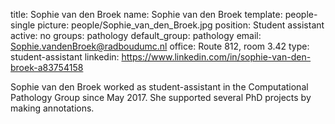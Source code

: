 title: Sophie van den Broek
name: Sophie van den Broek
template: people-single
picture: people/Sophie_van_den_Broek.jpg
position: Student assistant
active: no
groups: pathology
default_group: pathology
email: Sophie.vandenBroek@radboudumc.nl
office: Route 812, room 3.42
type: student-assistant
linkedin: https://www.linkedin.com/in/sophie-van-den-broek-a83754158

Sophie van den Broek worked as student-assistant in the Computational Pathology Group since May 2017. She supported several PhD projects by making annotations. 
